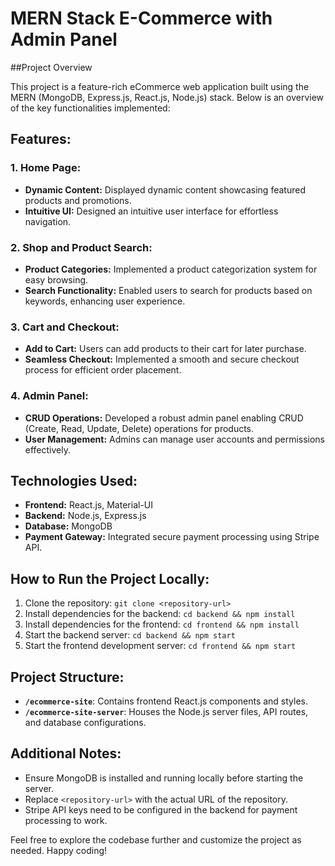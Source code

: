 # MERN Stack E-Commerce with Admin Panel

##Project Overview

This project is a feature-rich eCommerce web application built using the MERN (MongoDB, Express.js, React.js, Node.js) stack. Below is an overview of the key functionalities implemented:

## Features:

### 1. Home Page:
- **Dynamic Content:** Displayed dynamic content showcasing featured products and promotions.
- **Intuitive UI:** Designed an intuitive user interface for effortless navigation.

### 2. Shop and Product Search:
- **Product Categories:** Implemented a product categorization system for easy browsing.
- **Search Functionality:** Enabled users to search for products based on keywords, enhancing user experience.

### 3. Cart and Checkout:
- **Add to Cart:** Users can add products to their cart for later purchase.
- **Seamless Checkout:** Implemented a smooth and secure checkout process for efficient order placement.

### 4. Admin Panel:
- **CRUD Operations:** Developed a robust admin panel enabling CRUD (Create, Read, Update, Delete) operations for products.
- **User Management:** Admins can manage user accounts and permissions effectively.

## Technologies Used:

- **Frontend:** React.js, Material-UI
- **Backend:** Node.js, Express.js
- **Database:** MongoDB
- **Payment Gateway:** Integrated secure payment processing using Stripe API.

## How to Run the Project Locally:

1. Clone the repository: `git clone <repository-url>`
2. Install dependencies for the backend: `cd backend && npm install`
3. Install dependencies for the frontend: `cd frontend && npm install`
4. Start the backend server: `cd backend && npm start`
5. Start the frontend development server: `cd frontend && npm start`

## Project Structure:

- **`/ecommerce-site`**: Contains frontend React.js components and styles.
- **`/ecommerce-site-server`**: Houses the Node.js server files, API routes, and database configurations.

## Additional Notes:

- Ensure MongoDB is installed and running locally before starting the server.
- Replace `<repository-url>` with the actual URL of the repository.
- Stripe API keys need to be configured in the backend for payment processing to work.

Feel free to explore the codebase further and customize the project as needed. Happy coding!
